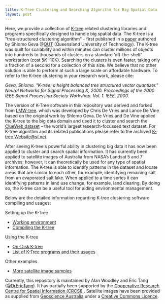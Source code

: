 ```yaml
---
title: K-Tree Clustering and Searching Algorithm for Big Spatial Data
layout: post
---
```

Here, we provide a collection of [K-tree](http://eprints.qut.edu.au/16976/1/k-tree.pdf) related clustering libraries and programs specifically designed to handle big spatial data. The K-tree is a "tree-structured clustering algorithm" - first published in a [paper](http://ieeexplore.ieee.org/xpl/login.jsp?tp=&arnumber=889418&url=http%3A%2F%2Fieeexplore.ieee.org%2Fxpls%2Fabs_all.jsp%3Farnumber%3D889418) authored by Shlomo Geva @[QUT](http://www.qut.edu.au)  (Queensland University of Technology). The K-tree was built for scalability and within minutes can cluster millions of objects into hundreds to thousands of clusters on a standard ‘off-the-shelf’ workstation (cost $5K-$10K). Searching the clusters is even faster, taking only a fraction of a second for a collection of this size. We believe that no other solution is able to perform at such a large scale on affordable hardware. To refer to the K-tree clustering in your research work, please cite: 

<cite>Geva, Shlomo. "K-tree: a height balanced tree structured vector quantizer." Neural Networks for Signal Processing X, 2000. Proceedings of the 2000 IEEE Signal Processing Society Workshop. Vol. 1. IEEE, 2000.</cite>

The version of K-Tree software in this repository was derived and forked from [LMW-tree](https://github.com/cmdevries/LMW-tree).  which was developed by Chris De Vries and Lance De Vine based on the original work by Shlomo Geva. De Vries and De Vine applied the K-tree to the big data domain and used it to cluster and search the [ClueWeb dataset](http://www.lemurproject.org/clueweb12.php/) – the world’s largest research-focussed text dataset. For K-tree algorithm and its related publications please refer to the archived [K-tree Website@sf.net](http://ktree.sf.net).

After seeing K-tree's powerful ability in clustering big data it has now been applied to cluster and search spatial information. It has currently been applied to satellite images of Australia from NASA’s Landsat 5 and 7 archives; however, it can theoretically be used for any type of spatial information. The K-tree is able to identify patterns in the dataset and locate areas that are similar to each other, for example, identifying remaining salt from an evaporated salt lake. When applied to a time series it can identifying patterns in land use change, for example, land clearing. By doing so, the K-tree can be a useful tool for aiding environmental management.

Below are the detailed information regarding K-tree clustering software compiling and usages:

Setting up the K-Tree
- [Working environment](environment)
- [Compiling the K-tree](building)

Using the K-tree
- [On-Disk K-tree](on-disk-ktree)
- [List of K-Tree programs and their usages](list)

Other examples
- [More satellite image samples](sample-images)

Currently, this repository is maintained by Alan Woodley and Eric Tang ([@DrEricTang](https://twitter.com/DrEricTang)). It has partially been supported by the [Cooperative Research Centre for Spatial Information (CRCSI)](http://www.crcsi.com.au) . Satellite images have been provided as supplied from [Geoscience Australia](http://www.ga.gov.au/) under a [Creative Commons Licence](http://creativecommons.org/licenses/by/3.0/au/). 










